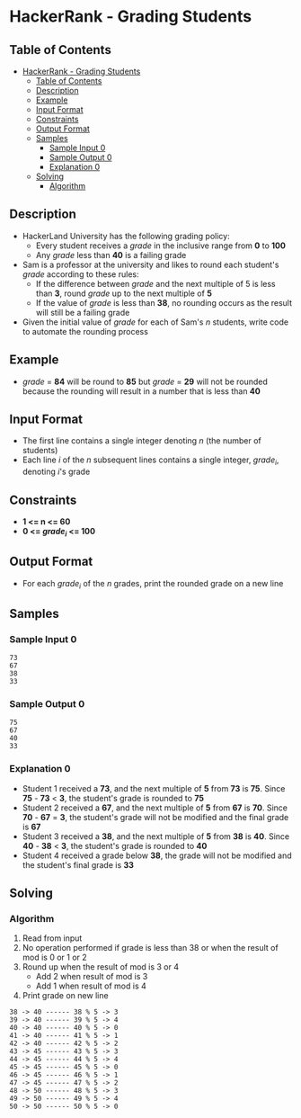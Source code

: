# HackerRank - Grading Students

## Table of Contents
<!-- TOC -->

- [HackerRank - Grading Students](#hackerrank---grading-students)
    - [Table of Contents](#table-of-contents)
    - [Description](#description)
    - [Example](#example)
    - [Input Format](#input-format)
    - [Constraints](#constraints)
    - [Output Format](#output-format)
    - [Samples](#samples)
        - [Sample Input 0](#sample-input-0)
        - [Sample Output 0](#sample-output-0)
        - [Explanation 0](#explanation-0)
    - [Solving](#solving)
        - [Algorithm](#algorithm)

<!-- /TOC -->

## Description
* HackerLand University has the following grading policy:
	* Every student receives a _grade_ in the inclusive range from **0** to **100**
	* Any _grade_ less than **40** is a failing grade
* Sam is a professor at the university and likes to round each student's _grade_ according to these rules:
	* If the difference between _grade_ and the next multiple of 5 is less than **3**, round _grade_ up to the next multiple of **5**
	* If the value of _grade_ is less than **38**, no rounding occurs as the result will still be a failing grade
* Given the initial value of _grade_ for each of Sam's _n_ students, write code to automate the rounding process

## Example
* _grade_ = **84** will be round to **85** but _grade_ = **29** will not be rounded because the rounding will result in a number that is less than **40**

## Input Format
* The first line contains a single integer denoting _n_ (the number of students)
* Each line _i_ of the _n_ subsequent lines contains a single integer, _grade<sub>i</sub>_, denoting _i_'s grade

## Constraints
* **1 <= n <= 60**
* **0 <= _grade<sub>i</sub>_ <= 100**

## Output Format
* For each _grade<sub>i</sub>_ of the _n_ grades, print the rounded grade on a new line

## Samples

### Sample Input 0
```
73
67
38
33
```

### Sample Output 0
```
75
67
40
33
```

### Explanation 0
* Student 1 received a **73**, and the next multiple of **5** from **73** is **75**. Since **75** - **73** < **3**, the student's grade is rounded to **75**
* Student 2 received a **67**, and the next multiple of **5** from **67** is **70**. Since **70** - **67** = **3**, the student's grade will not be modified and the final grade is **67**
* Student 3 received a **38**, and the next multiple of **5** from **38** is **40**. Since **40** - **38** < **3**, the student's grade is rounded to  **40**
* Student 4 received a grade below **38**, the grade will not be modified and the student's final grade is **33**

## Solving


### Algorithm
1. Read from input
2. No operation performed if grade is less than 38 or when the result of mod is 0 or 1 or 2
3. Round up when the result of mod is 3 or 4
	* Add 2 when result of mod is 3
	* Add 1 when result of mod is 4
4. Print grade on new line

```
38 -> 40 ------ 38 % 5 -> 3
39 -> 40 ------ 39 % 5 -> 4
40 -> 40 ------ 40 % 5 -> 0
41 -> 40 ------ 41 % 5 -> 1
42 -> 40 ------ 42 % 5 -> 2
43 -> 45 ------ 43 % 5 -> 3
44 -> 45 ------ 44 % 5 -> 4
45 -> 45 ------ 45 % 5 -> 0
46 -> 45 ------ 46 % 5 -> 1
47 -> 45 ------ 47 % 5 -> 2
48 -> 50 ------ 48 % 5 -> 3
49 -> 50 ------ 49 % 5 -> 4
50 -> 50 ------ 50 % 5 -> 0
```